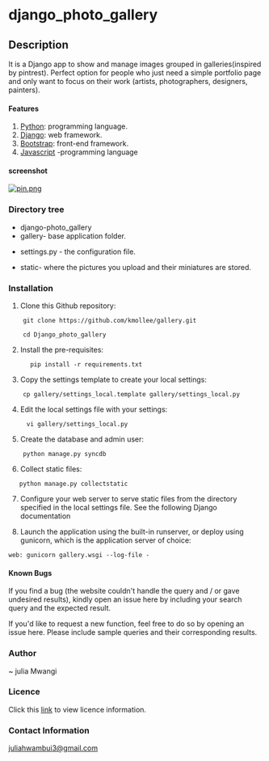 # django_photo_gallery
## Description
It is a Django app to show and manage images grouped in galleries(inspired by pintrest).
 Perfect option for people who just need a simple portfolio page and only want to focus on their work (artists, photographers, designers, painters).


#### Features
1. [Python](https://www.python.org/): programming language.
2. [Django](https://www.djangoproject.com/): web framework.
3. [Bootstrap](https://getbootstrap.com/): front-end framework.
4. [Javascript](https://www.javascript.com/) -programming language


#### screenshot
<!-- [pin.png](https://postimg.cc/87v6kVCF) -->
[![pin.png](https://i.postimg.cc/RZsQRS5T/pin.png)](https://postimg.cc/87v6kVCF)


### Directory tree

- django-photo_gallery
- gallery- base application folder.
* settings.py - the configuration file.
- static- where the pictures you upload and their miniatures are stored.

### Installation
1. Clone this Github repository:
```
    git clone https://github.com/kmollee/gallery.git
     
    cd Django_photo_gallery

```

2. Install the pre-requisites:

```
      pip install -r requirements.txt
```


3. Copy the settings template to create your local settings:

```
    cp gallery/settings_local.template gallery/settings_local.py
```


4. Edit the local settings file with your settings:
```
     vi gallery/settings_local.py
```


5. Create the database and admin user:
```
    python manage.py syncdb
```



6. Collect static files:

```
   python manage.py collectstatic
```


7. Configure your web server to serve static files from the directory specified in the local settings file. See the following Django documentation 



8. Launch the application using the built-in runserver, or deploy using gunicorn, which is the application server of choice:

```
web: gunicorn gallery.wsgi --log-file -
```

#### Known Bugs
If you find a bug (the website couldn't handle the query and / or gave undesired results), kindly open an issue here by including your search query and the expected result.

If you'd like to request a new function, feel free to do so by opening an issue here. Please include sample queries and their corresponding results.

### Author
~ julia Mwangi

### Licence
Click this [link](LICENSE) to view licence information.

### Contact Information
juliahwambui3@gmail.com